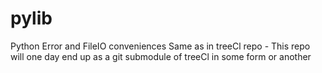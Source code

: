 pylib
=====

Python Error and FileIO conveniences
Same as in treeCl repo - This repo will one day end up as a git submodule of treeCl
in some form or another
